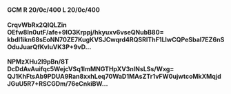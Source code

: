 #### GCM R 20/0c/400 L 20/0c/400
**CrqvWbRx2QIQLZin**<br/>**OEfw8In0utF/afe+9lO3Krppj/hkyuxv6vseQNubB80=**<br/>**kbdI1ikn68sEoNN70ZE7KugKVSJCwqrd4RQSRIThF1LlwCQPeSbaI7EZ6nSOduJuarQfKvIuVK3P+9vD...**<br/><br/>
**NPMzXHu2l9pBn/8T**<br/>**DcDdAvAuifqc5WejcVSq1ImMNGTHpXV3nlNsLSs/Wxg=**<br/>**QJ1KhFtsAb9PDUA9Ran8xxhLeq70WaD1MAsZTr1vFW0ujwtcoMkXMqjdJGuU5R7+RSCGDm/76eCnkiBW...**